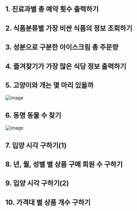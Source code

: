 ## 1. 진료과별 총 예약 횟수 출력하기
## 2. 식품분류별 가장 비싼 식품의 정보 조회하기
## 3. 성분으로 구분한 아이스크림 총 주문량
## 4. 즐겨찾기가 가장 많은 식당 정보 출력하기
## 5. 고양이와 개는 몇 마리 있을까
![image](https://user-images.githubusercontent.com/102525066/198928283-17dca525-4bd5-4f01-bd30-b81214ee610e.png)

## 6. 동명 동물 수 찾기
![image](https://user-images.githubusercontent.com/102525066/198928339-0833ce0d-312d-4fc2-9b78-2dfd0d7f0e80.png)

## 7. 입양 시각 구하기(1)
## 8. 년, 월, 성별 별 상품 구매 회원 수 구하기
## 9. 입양 시각 구하기(2)
## 10. 가격대 별 상품 개수 구하기
